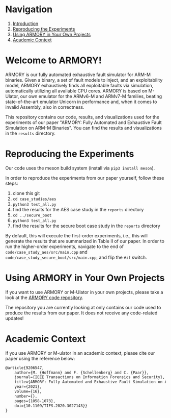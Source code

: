 # Navigation
1. [Introduction](#introduction)
2. [Reproducing the Experiments](#reproduce)
3. [Using ARMORY in Your Own Projects](#projects)
4. [Academic Context](#academic-context)

# Welcome to ARMORY! <a name="introduction"></a>

ARMORY is our fully automated exhaustive fault simulator for ARM-M binaries.
Given a binary, a set of fault models to inject, and an exploitability model, ARMORY exhaustively finds all exploitable faults via simulation, automatically utilizing all available CPU cores.
ARMORY is based on M-Ulator, our own emulator for the ARMv6-M and ARMv7-M families, beating state-of-the-art emulator Unicorn in performance and, when it comes to invalid Assembly, also in correctness.

This repository contains our code, results, and visualizations used for the experiments of our paper "ARMORY: Fully Automated and Exhaustive Fault Simulation on ARM-M Binaries".
You can find the results and visualizations in the `results` directory.

# Reproducing the Experiments <a name="reproduce"></a>

Our code uses the meson build system (install via `pip3 install meson`).

In order to reproduce the experiments from our paper yourself, follow these steps:
1. clone this git
2. `cd case_studies/aes`
3. `python3 test_all.py`
4. find the results for the AES case study in the `reports` directory
5. `cd ../secure_boot`
6. `python3 test_all.py`
7. find the results for the secure boot case study in the `reports` directory

By default, this will execute the first-order experiments, i.e., this will generate the results that are summarized in Table II of our paper.
In order to run the higher-order experiments, navigate to the end of `code/case_study_aes/src/main.cpp` and `code/case_study_secure_boot/src/main.cpp`, and flip the `#if` switch.

# Using ARMORY in Your Own Projects <a name="projects"></a>

If you want to use ARMORY or M-Ulator in your own projects, please take a look at the [ARMORY code repository](https://github.com/emsec/arm-fault-simulator).

The repository you are currently looking at only contains our code used to produce the results from our paper.
It does not receive any code-related updates!

# Academic Context <a name="academic-context"></a>

If you use ARMORY or M-ulator in an academic context, please cite our paper using the reference below:
```latex
@article{9206547,
    author={M. {Hoffmann} and F. {Schellenberg} and C. {Paar}},
    journal={IEEE Transactions on Information Forensics and Security},
    title={ARMORY: Fully Automated and Exhaustive Fault Simulation on ARM-M Binaries},
    year={2021},
    volume={16},
    number={},
    pages={1058-1073},
    doi={10.1109/TIFS.2020.3027143}}
}
```

